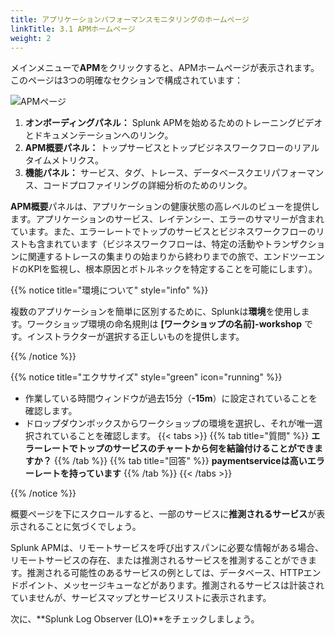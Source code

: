 ```yaml
---
title: アプリケーションパフォーマンスモニタリングのホームページ
linkTitle: 3.1 APMホームページ
weight: 2
---
```


メインメニューで**APM**をクリックすると、APMホームページが表示されます。このページは3つの明確なセクションで構成されています：

![APMページ](../images/apm-main.png)

1. **オンボーディングパネル：** Splunk APMを始めるためのトレーニングビデオとドキュメンテーションへのリンク。
2. **APM概要パネル：** トップサービスとトップビジネスワークフローのリアルタイムメトリクス。
3. **機能パネル：** サービス、タグ、トレース、データベースクエリパフォーマンス、コードプロファイリングの詳細分析のためのリンク。

**APM概要**パネルは、アプリケーションの健康状態の高レベルのビューを提供します。アプリケーションのサービス、レイテンシー、エラーのサマリーが含まれています。また、エラーレートでトップのサービスとビジネスワークフローのリストも含まれています（ビジネスワークフローは、特定の活動やトランザクションに関連するトレースの集まりの始まりから終わりまでの旅で、エンドツーエンドのKPIを監視し、根本原因とボトルネックを特定することを可能にします）。

{{% notice title="環境について" style="info" %}}

複数のアプリケーションを簡単に区別するために、Splunkは**環境**を使用します。ワークショップ環境の命名規則は **[ワークショップの名前]-workshop** です。インストラクターが選択する正しいものを提供します。

{{% /notice %}}

{{% notice title="エクササイズ" style="green" icon="running" %}}

* 作業している時間ウィンドウが過去15分（**-15m**）に設定されていることを確認します。
* ドロップダウンボックスからワークショップの環境を選択し、それが唯一選択されていることを確認します。
{{< tabs >}}
{{% tab title="質問" %}}
**エラーレートでトップのサービスのチャートから何を結論付けることができますか？**
{{% /tab %}}
{{% tab title="回答" %}}
**paymentserviceは高いエラーレートを持っています**
{{% /tab %}}
{{< /tabs >}}
<!--
* 機能パネルでExploreタイルをクリックします。これにより、私たちのサービスの自動生成されたマップに移動します。このマップは、Splunk Observability Cloudに送信されるトレースデータに基づいて、サービスがどのように相互作用するかを示しています。
-->
{{% /notice %}}

概要ページを下にスクロールすると、一部のサービスに**推測されるサービス**が表示されることに気づくでしょう。

Splunk APMは、リモートサービスを呼び出すスパンに必要な情報がある場合、リモートサービスの存在、または推測されるサービスを推測することができます。推測される可能性のあるサービスの例としては、データベース、HTTPエンドポイント、メッセージキューなどがあります。推測されるサービスは計装されていませんが、サービスマップとサービスリストに表示されます。

次に、**Splunk Log Observer (LO)**をチェックしましょう。